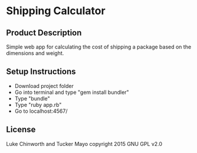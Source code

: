 Shipping Calculator
===================

Product Description
-------------------

Simple web app for calculating the cost of shipping a package based on the dimensions and weight.

Setup Instructions
------------------

* Download project folder
* Go into terminal and type "gem install bundler"
* Type "bundle"
* Type "ruby app.rb"
* Go to localhost:4567/

License
-------

Luke Chinworth and Tucker Mayo copyright 2015 GNU GPL v2.0

